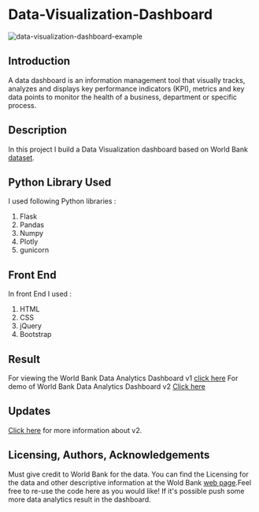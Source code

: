 # Data-Visualization-Dashboard

![data-visualization-dashboard-example](https://user-images.githubusercontent.com/39211262/80624494-5f1a9c00-8a69-11ea-980b-8655384852ca.jpg)

## Introduction <a name="Python Library used"></a>
A data dashboard is an information management tool that visually tracks, analyzes and displays key performance indicators (KPI), metrics and key data points to monitor the health of a business, department or specific process.

## Description <a name="Python Library used"></a>
In this project I build a Data Visualization dashboard based on World Bank [dataset](https://data.worldbank.org/).

## Python Library Used <a name="Python Library used"></a>
I used following Python libraries :
<ol>
  <li>Flask</li>
  <li>Pandas</li>
  <Li>Numpy</li>
  <li>Plotly</li>
  <li>gunicorn</li>
</ol>

## Front End  <a name="Python Library used"></a>
In front End I used :
<ol>
  <li>HTML</li>
  <li>CSS</li>
  <li>jQuery</li>
  <li>Bootstrap</li>
</ol>

## Result  <a name="Python Library used"></a>

For viewing the World Bank Data Analytics Dashboard v1 [click here](https://toulikdevdata.herokuapp.com/)
For demo of World Bank Data Analytics Dashboard v2 [Click here](https://toulikdev2.herokuapp.com/)

## Updates  <a name="Python Library used"></a>

[Click here](https://github.com/Toulik-Das/Advanced-Data-Analytics-Dashboard) for more information about v2. 

## Licensing, Authors, Acknowledgements<a name="licensing"></a>

Must give credit to World Bank for the data. You can find the Licensing for the data and other descriptive information at the Wold Bank [web page](https://data.worldbank.org/).Feel free to re-use the code here as you would like! If it's possible push some more data analytics result in the dashboard.
